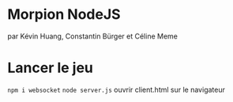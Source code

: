 # Morpion NodeJS
par Kévin Huang, Constantin Bürger et Céline Meme

# Lancer le jeu

`npm i websocket`
`node server.js`
ouvrir client.html sur le navigateur
